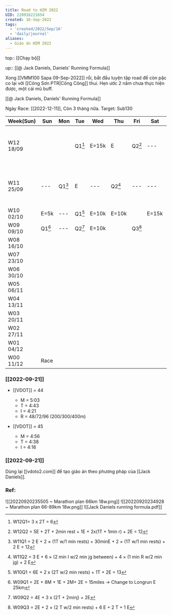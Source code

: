 ```yaml
---
title: Road to HIM 2022
UID: 220916221654
created: 16-Sep-2022
tags:
  - 'created/2022/Sep/16'
  - 'daily/journal'
aliases:
  - Giáo án HIM 2022
---
```

top:: [[Chạy bộ]]

up:: [[@ Jack Daniels, Daniels' Running Formula]]

Xong [[VMM100 Sapa 09-Sep-2022]] rồi, bắt đầu luyện tập road để còn pặc co lại với [[Công Sơn PTR|Công Công]] thui. Hẹn ước 2 năm chưa thực hiện được, một cái mũ buff.

[[@ Jack Daniels, Daniels' Running Formula]]

Ngày Race: [[2022-12-11]], Còn 3 tháng nữa.
Target: Sub130

| Week(Sun) | Sun        | Mon        | Tue        | Wed   | Thu        | Fri        | Sat   | Note                                        | VDOT |
| --------- | ---------- | ---------- | ---------- | ----- | ---------- | ---------- | ----- | ------------------------------------------- | ---- |
| W12 18/09 |            |            | Q1[^W12Q1] | E=15k | E          | Q2[^W12Q2] | ---   | [[Bike Tour Camping Trị An - Sep 24, 2022]] | 44   |
| W11 25/09 | ---        | Q1[^W11Q1] | E          | ---   | Q2[^W11Q2] | ---        | ---   | [[Bike Tour Vườn QG Lò Gò Xa Mát]]          | 44   |
| W10 02/10 | E=5k       | ---        | Q1[^W10Q1] | E=10k | E=10k      |            | E=15k |                                             | 45   |
| W09 09/10 | Q1[^W09Q1] | ---        | Q2[^W09Q2] | E=10k |            | Q3[^W09Q3] |       |                                             |      |
| W08 16/10 |            |            |            |       |            |            |       |                                             |      |
| W07 23/10 |            |            |            |       |            |            |       |                                             |      |
| W06 30/10 |            |            |            |       |            |            |       |                                             |      |
| W05 06/11 |            |            |            |       |            |            |       |                                             |      |
| W04 13/11 |            |            |            |       |            |            |       |                                             |      |
| W03 20/11 |            |            |            |       |            |            |       |                                             |      |
| W02 27/11 |            |            |            |       |            |            |       |                                             |      |
| W01 04/12 |            |            |            |       |            |            |       |                                             |      |
| W00 11/12 | Race       |            |            |       |            |            |       |                                             |      |


[^W12Q1]: W12Q1= 3 x 2T = 6
[^W12Q2]: W12Q2 = 5E + 2T + 2min rest + 1E + 2x(1T + 1min r) + 2E = 12

[^W11Q1]: W11Q1 = 2 E + 2 × (1T w/1 min rests) + 30minE + 2 × (1T w/1 min rests) + 2 E = 12
[^W11Q2]: W11Q2 = 3 E + 6 × (2 min I w/2 min jg between) + 4 × (1 min R w/2 min jg) + 2 E

[^W10Q1]: W10Q1 = 6E + 2 x  (2T w/2 min rests) + 1T + 2E = 13
[^W09Q1]: W09Q1 = 2E + 8M + 1E + 2M+ 2E = 15miles -> Change to Longrun E 25km
[^W09Q2]: W09Q2 = 4E + 3 x (2T + 2minj) + 2E
[^W09Q3]: W09Q3 = 2E + 2 × (2 T w/2 min rests) + 6 E + 2 T + 1 E

### [[2022-09-21]]
- [[VDOT]] = 44
	- M = 5:03
	- T = 4:43
	- I = 4:21
	- R = 48/72/96 (200/300/400m)

- [[VDOT]] = 45
	- M = 4:56
	- T = 4:38
	- I = 4:16


### [[2022-09-21]]
Dùng lại [[vdoto2.com]] để tạo giáo án theo phương pháp của [[Jack Daniels]].


### Ref:
![[20220920235505 ~ Marathon plan 66km 18w.png]]
![[20220920234928 ~ Marathon plan 66-89km 18w.png]]
![[Jack Daniels running formula.pdf]]